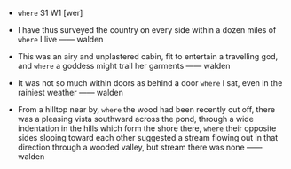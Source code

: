 - `where` S1 W1 [wer]



-  I have thus surveyed the country on every side within a dozen miles of `where` I live —— walden

-  This was an airy and unplastered cabin, fit to entertain a travelling god, and `where` a goddess might trail her garments —— walden

-  It was not so much within doors as behind a door `where` I sat, even in the rainiest weather —— walden

-  From a hilltop near by, `where` the wood had been recently cut off, there was a pleasing vista southward across the pond, through a wide indentation in the hills which form the shore there, `where` their opposite sides sloping toward each other suggested a stream flowing out in that direction through a wooded valley, but stream there was none —— walden